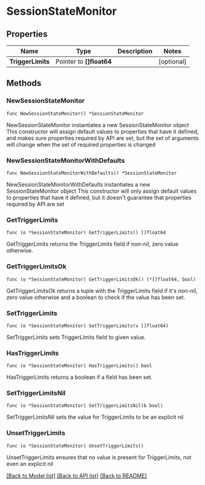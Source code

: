 # SessionStateMonitor

## Properties

Name | Type | Description | Notes
------------ | ------------- | ------------- | -------------
**TriggerLimits** | Pointer to **[]float64** |  | [optional] 

## Methods

### NewSessionStateMonitor

`func NewSessionStateMonitor() *SessionStateMonitor`

NewSessionStateMonitor instantiates a new SessionStateMonitor object
This constructor will assign default values to properties that have it defined,
and makes sure properties required by API are set, but the set of arguments
will change when the set of required properties is changed

### NewSessionStateMonitorWithDefaults

`func NewSessionStateMonitorWithDefaults() *SessionStateMonitor`

NewSessionStateMonitorWithDefaults instantiates a new SessionStateMonitor object
This constructor will only assign default values to properties that have it defined,
but it doesn't guarantee that properties required by API are set

### GetTriggerLimits

`func (o *SessionStateMonitor) GetTriggerLimits() []float64`

GetTriggerLimits returns the TriggerLimits field if non-nil, zero value otherwise.

### GetTriggerLimitsOk

`func (o *SessionStateMonitor) GetTriggerLimitsOk() (*[]float64, bool)`

GetTriggerLimitsOk returns a tuple with the TriggerLimits field if it's non-nil, zero value otherwise
and a boolean to check if the value has been set.

### SetTriggerLimits

`func (o *SessionStateMonitor) SetTriggerLimits(v []float64)`

SetTriggerLimits sets TriggerLimits field to given value.

### HasTriggerLimits

`func (o *SessionStateMonitor) HasTriggerLimits() bool`

HasTriggerLimits returns a boolean if a field has been set.

### SetTriggerLimitsNil

`func (o *SessionStateMonitor) SetTriggerLimitsNil(b bool)`

 SetTriggerLimitsNil sets the value for TriggerLimits to be an explicit nil

### UnsetTriggerLimits
`func (o *SessionStateMonitor) UnsetTriggerLimits()`

UnsetTriggerLimits ensures that no value is present for TriggerLimits, not even an explicit nil

[[Back to Model list]](../README.md#documentation-for-models) [[Back to API list]](../README.md#documentation-for-api-endpoints) [[Back to README]](../README.md)


